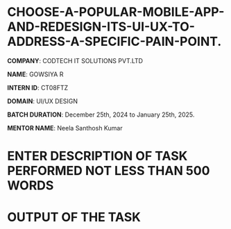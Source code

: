 # CHOOSE-A-POPULAR-MOBILE-APP-AND-REDESIGN-ITS-UI-UX-TO-ADDRESS-A-SPECIFIC-PAIN-POINT.

**COMPANY**: CODTECH IT SOLUTIONS PVT.LTD

**NAME**: GOWSIYA R

**INTERN ID**: CT08FTZ

**DOMAIN**: UI/UX DESIGN

**BATCH DURATION**: December 25th, 2024 to January 25th, 2025.

**MENTOR NAME**: Neela Santhosh Kumar 

# ENTER DESCRIPTION OF TASK PERFORMED NOT LESS THAN 500 WORDS

# OUTPUT OF THE TASK
